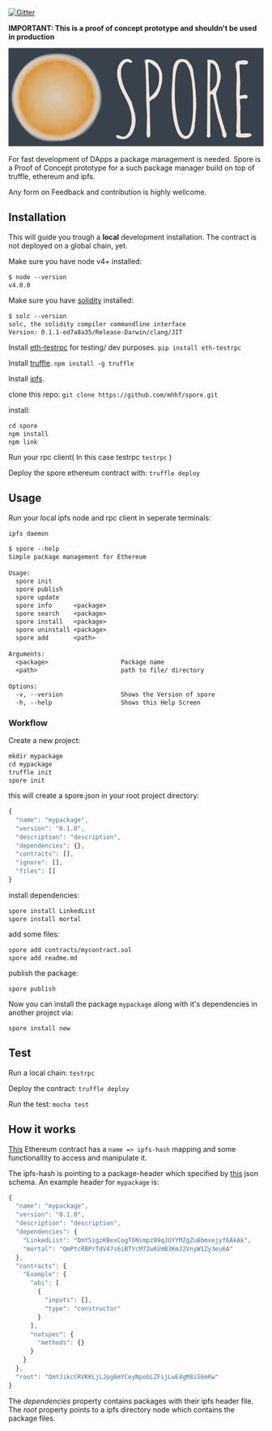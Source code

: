 
[![Gitter](https://badges.gitter.im/Join%20Chat.svg)](https://gitter.im/mhhf/spore?utm_source=badge&utm_medium=badge&utm_campaign=pr-badge&utm_content=body_badge)

**IMPORTANT: This is a proof of concept prototype and shouldn't be used in production**

![](named_logo.png)


For fast development of DApps a package management is needed. 
Spore is a Proof of Concept prototype for a such package manager build on top of truffle, ethereum and ipfs.

Any form on Feedback and contribution is highly wellcome.



## Installation
This will guide you trough a **local** development installation. The contract is not deployed on a global chain, yet.

Make sure you have node v4+ installed:
```
$ node --version
v4.0.0
```

Make sure you have [solidity](https://github.com/ethereum/cpp-ethereum/wiki) installed:

```
$ solc --version
solc, the solidity compiler commandline interface
Version: 0.1.1-ed7a8a35/Release-Darwin/clang/JIT
```

Install [eth-testrpc](https://github.com/ConsenSys/eth-testrpc) for testing/ dev purposes.
`pip install eth-testrpc`

Install [truffle](https://github.com/ConsenSys/truffle).
`npm install -g truffle`

Install [ipfs](https://ipfs.io/docs/install/).

clone this repo:
`git clone https://github.com/mhhf/spore.git`

install:
```
cd spore
npm install
npm link
```
Run your rpc client( In this case testrpc `testrpc` )

Deploy the spore ethereum contract with: `truffle deploy`

## Usage
Run your local ipfs node and rpc client in seperate terminals:
```
ipfs daemon
```

```
$ spore --help
Simple package management for Ethereum

Usage:
  spore init
  spore publish 
  spore update
  spore info      <package>
  spore search    <package>
  spore install   <package>
  spore uninstall <package>
  spore add       <path>
  
Arguments:
  <package>                    Package name 
  <path>                       path to file/ directory
  
Options:
  -v, --version                Shows the Version of spore
  -h, --help                   Shows this Help Screen
```

### Workflow
Create a new project:
```
mkdir mypackage 
cd mypackage
truffle init
spore init
```

this will create a spore.json in your root project directory:
```js
{
  "name": "mypackage",
  "version": "0.1.0",
  "description": "description",
  "dependencies": {},
  "contracts": [],
  "ignore": [],
  "files": []
}
```

install dependencies:
```
spore install LinkedList
spore install mortal
```

add some files:
```
spore add contracts/mycontract.sol
spore add readme.md
```

publish the package:
```
spore publish
```

Now you can install the package `mypackage` along with it's dependencies in another project via:
```
spore install new
```

## Test
Run a local chain:
`testrpc`

Deploy the contract:
`truffle deploy`

Run the test:
`mocha test`

## How it works
[This](https://github.com/mhhf/spore/blob/master/contracts/Spore.sol) Ethereum contract has a ` name => ipfs-hash ` mapping and some functionallity to access and manipulate it.

The ipfs-hash is pointing to a package-header which specified by [this](https://github.com/mhhf/spore/blob/master/src/ipfs_spec.json) json schema.
An example header for `mypackage` is:
```js
{
  "name": "mypackage",
  "version": "0.1.0",
  "description": "description",
  "dependencies": {
    "LinkedList": "QmYSigzKBexCogT6Nsmpz89qJUYYMZgZu8bmxejyf6AkAk",
    "mortal": "QmPtcRBPrTdV47s6iBTYcM72w6VmB3KmJ2VnyW1Zy3eu6A"
  },
  "contracts": {
    "Example": {
      "abi": [
        {
          "inputs": [],
          "type": "constructor"
        }
      ],
      "natspec": {
        "methods": {}
      }
    }
  },
  "root": "QmYJikcCRVKKLjLJpg6mYCeyNpobLZFijLwE4gM8iS6mRw"
}
```

The *dependencies* property contains packages with their ipfs header file.
The *root* property points to a ipfs directory node which contains the package files.
